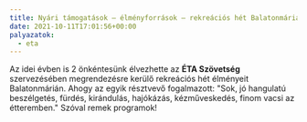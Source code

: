 ```yaml
---
title: Nyári támogatások – élményforrások – rekreációs hét Balatonmárián
date: 2021-10-11T17:01:56+00:00
palyazatok:
  - eta
---
```

Az idei évben is 2 önkéntesünk élvezhette az **ÉTA Szövetség** szervezésében megrendezésre kerülő rekreációs hét élményeit Balatonmárián. Ahogy az egyik résztvevő fogalmazott: "Sok, jó hangulatú beszélgetés, fürdés, kirándulás, hajókázás, kézműveskedés, finom vacsi az étteremben." Szóval remek programok!
